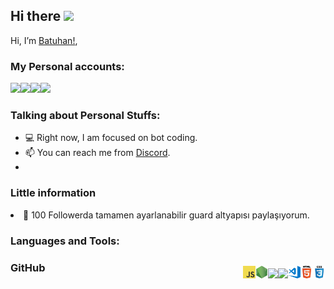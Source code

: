 <h2 align="left">Hi there <img src="https://raw.githubusercontent.com/MartinHeinz/MartinHeinz/master/wave.gif" width="30px"></h2><p align="left">Hi, I’m <a href="https://github.com/beT4w">Batuhan!</a>,</p><h3>My Personal accounts:</h3><p align="left"><a href="https://discord.com/users/844902756799217675" target"blank_"><img src="https://img.shields.io/badge/-BatuhanJS%20-7289DA.svg?&style=for-the-badge&logo=discord&logoColor=white"></a><a href="" target"blank_"><img src="https://img.shields.io/badge/Spotify%20-1ed760.svg?&style=for-the-badge&logo=spotify&logoColor=white"></a><a href="https://www.youtube.com/channel/UCPzZOR_40qU6c1vimKkk4FA" target"blank_"><img src="https://img.shields.io/badge/youtube%20-ff0000.svg?&style=for-the-badge&logo=youtube&logoColor=white"></a><a href="https://github.com/BatuhanJS95" target"blank_"><img src="https://img.shields.io/badge/GitHub%20-191717.svg?&style=for-the-badge&logo=github&logoColor=white"></a></p><h3>Talking about Personal Stuffs:</h3><ul><li>💻 Right now, I am focused on bot coding.</li><li>📫 You can reach me from <a href="https://discord.com/users/844902756799217675" target"blank_">Discord</a>.</li><li></li></ul><h3>Little information</h3><li>🔖 100 Followerda tamamen ayarlanabilir guard altyapısı paylaşıyorum.<!---<ul><li>Hello guys, I have decided not to share my projects on my github account as of May 15th. I think I have improved enough and now I have decided to turn this into a business. I'll do it for a fee for Discord servers. You can contact the links above.</li></ul> --><h3>Languages and Tools:</h3><p style="float:right"><code><img height="20" src="https://raw.githubusercontent.com/github/explore/80688e429a7d4ef2fca1e82350fe8e3517d3494d/topics/javascript/javascript.png"></code><code><img height="20" src="https://raw.githubusercontent.com/github/explore/80688e429a7d4ef2fca1e82350fe8e3517d3494d/topics/nodejs/nodejs.png"></code><code><img height="20" src="https://camo.githubusercontent.com/37ac7ef66b1734866d21d34a00d8f22fe5edb9b6bdb88bb21d5899bafa4eab95/68747470733a2f2f692e696d6775722e636f6d2f3470497a4639562e706e67"></code><code><img height="20" src="https://camo.githubusercontent.com/d11bc5fc022603363226da69441297bc1f6dda6cd6253d80f5ed010125810aad/68747470733a2f2f692e696d6775722e636f6d2f534931445a66332e706e67"></code><code><img height="20" src="https://raw.githubusercontent.com/github/explore/80688e429a7d4ef2fca1e82350fe8e3517d3494d/topics/visual-studio-code/visual-studio-code.png"></code><code><img height="20" src="https://raw.githubusercontent.com/github/explore/80688e429a7d4ef2fca1e82350fe8e3517d3494d/topics/html/html.png"></code><code><img height="20" src="https://raw.githubusercontent.com/github/explore/80688e429a7d4ef2fca1e82350fe8e3517d3494d/topics/css/css.png"></code></p><h3 align="left">GitHub 
